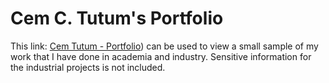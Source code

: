 # Cem C. Tutum's Portfolio 

This link: [Cem Tutum - Portfolio](Cem-Tutum_Portfolio.pdf)) can be used to view a small sample of my work that I have done in academia and industry.
Sensitive information for the industrial projects is not included.

